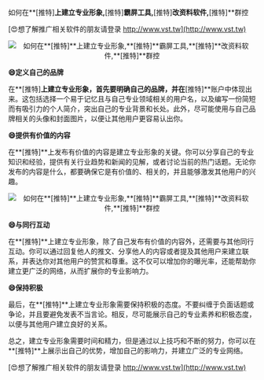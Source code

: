 如何在**[推特]**上建立专业形象,**[推特]**霸屏工具,**[推特]**改资料软件,**[推特]**群控

[😍想了解推广相关软件的朋友请登录 http://www.vst.tw](http://www.vst.tw)

 <center><img src="https://vst.tw/MP4/tuiguang/png/6.png" alt="如何在**[推特]**上建立专业形象,**[推特]**霸屏工具,**[推特]**改资料软件,**[推特]**群控"></center>

**😄定义自己的品牌**

在**[推特]**上建立专业形象，首先要明确自己的品牌，并在**[推特]**账户中体现出来。这包括选择一个易于记忆且与自己专业领域相关的用户名，以及编写一份简短而有吸引力的个人简介，突出自己的专业背景和长处。此外，尽可能使用与自己品牌相关的头像和封面图片，以便让其他用户更容易认出你。

**😄提供有价值的内容**

在**[推特]**上发布有价值的内容是建立专业形象的关键。你可以分享自己的专业知识和经验，提供有关行业趋势和新闻的见解，或者讨论当前的热门话题。无论你发布的内容是什么，都要确保它是有价值的、相关的，并且能够激发其他用户的兴趣。

 <center><img src="https://vst.tw/MP4/tuiguang/png/8.png" alt="如何在**[推特]**上建立专业形象,**[推特]**霸屏工具,**[推特]**改资料软件,**[推特]**群控"></center>

**😄与同行互动**

在**[推特]**上建立专业形象，除了自己发布有价值的内容外，还需要与其他同行互动。你可以通过回复他人的推文、分享他人的内容或者提及其他用户来建立联系，并表达你对其他用户的赞赏和尊重。这不仅可以增加你的曝光率，还能帮助你建立更广泛的网络，从而扩展你的专业影响力。

**😄保持积极**

最后，在**[推特]**上建立专业形象需要保持积极的态度。不要纠缠于负面话题或争论，并且要避免发表不当言论。相反，尽可能展示自己的专业素养和积极态度，以便与其他用户建立良好的关系。

总之，建立专业形象需要时间和精力，但是通过以上技巧和不断的努力，你可以在**[推特]**上展示出自己的优势，增加自己的影响力，并建立广泛的专业网络。

[😍想了解推广相关软件的朋友请登录 http://www.vst.tw](http://www.vst.tw)



